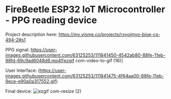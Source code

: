 # FireBeetle ESP32 IoT Microcontroller - PPG reading device

Project description here:
https://my.visme.co/projects/rxyojmyo-bioe-cs-494-2#s1

PPG signal:
https://user-images.githubusercontent.com/63125253/111841450-4542ab80-88fe-11eb-98fd-69c9ad6048d6.mp4![ezgif com-video-to-gif (16)]

User Interface:
(https://user-images.githubusercontent.com/63125253/111841475-4f64aa00-88fe-11eb-9ece-e90a0a317552.gif)

Final device:
![ezgif com-resize (2)](https://user-images.githubusercontent.com/63125253/111841369-293f0a00-88fe-11eb-8896-8e8ce12c89f8.gif)




 
